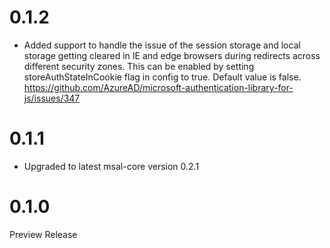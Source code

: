 # 0.1.2
* Added support to handle the issue of the session storage and local storage getting cleared in IE and edge browsers during redirects across different security zones. This can be enabled by setting storeAuthStateInCookie flag in config to true. Default value is false.  
https://github.com/AzureAD/microsoft-authentication-library-for-js/issues/347


# 0.1.1
* Upgraded to latest msal-core version 0.2.1


# 0.1.0
Preview Release 
